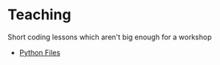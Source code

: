 # Teaching

Short coding lessons which aren't big enough for a workshop

* [Python Files](python_files/README.md)


